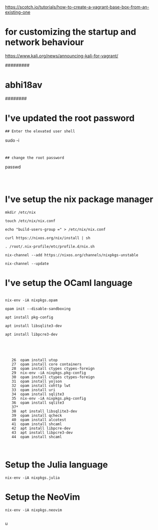https://scotch.io/tutorials/how-to-create-a-vagrant-base-box-from-an-existing-one


# for customizing the startup and network behaviour
https://www.kali.org/news/announcing-kali-for-vagrant/



#########
# abhi18av
########

# I've updated the root password
```
## Enter the elevated user shell

```
sudo -i
```


## change the root password 

```
passwd
```



```			

# I've setup the nix package manager




```
mkdir /etc/nix

touch /etc/nix/nix.conf

echo "build-users-group =" > /etc/nix/nix.conf

curl https://nixos.org/nix/install | sh

. /root/.nix-profile/etc/profile.d/nix.sh

nix-channel --add https://nixos.org/channels/nixpkgs-unstable

nix-channel --update

```



# I've setup the OCaml language 


```

nix-env -iA nixpkgs.opam

opam init --disable-sandboxing

apt install pkg-config

apt install libsqlite3-dev

apt install libpcre3-dev 





   26  opam install utop
   27  opam install core containers 
   28  opam install ctypes ctypes-foreign
   29  nix-env -iA nixpkgs.pkg-config
   30  opam install ctypes ctypes-foreign
   31  opam install yojson
   32  opam install cohttp lwt
   33  opam install uri
   34  opam install sqlite3
   35  nix-env -iA nixpkgs.pkg-config
   36  opam install sqlite3
   37* 
   38  apt install libsqlite3-dev
   39  opam install qcheck
   40  opam install alcotest
   41  opam install shcaml
   42  apt install libpcre-dev
   43  apt install libpcre3-dev
   44  opam install shcaml



```
# Setup the Julia language 

```
nix-env -iA nixpkgs.julia
```



# Setup the NeoVim

```
nix-env -iA nixpkgs.neovim


```

u

